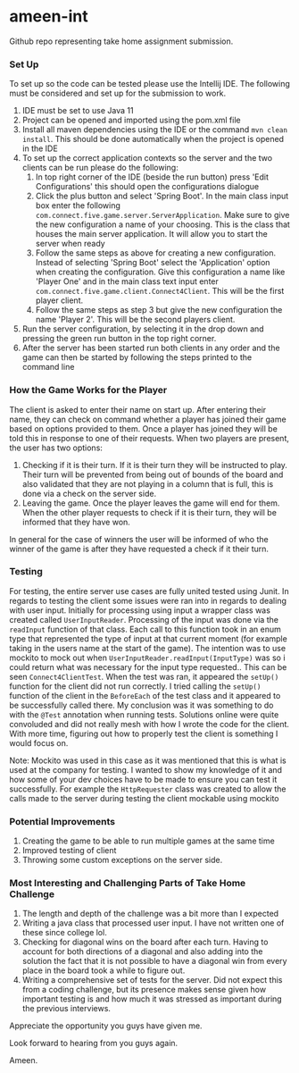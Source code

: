 # ameen-int

Github repo representing take home assignment submission. 

### Set Up
To set up so the code can be tested please use the Intellij IDE. The following must be considered and set up for the submission to work.
1. IDE must be set to use Java 11 
2. Project can be opened and imported using the pom.xml file
3. Install all maven dependencies using the IDE or the command `mvn clean install`. This should be done automatically when the project is opened in the IDE
4. To set up the correct application contexts so the server and the two clients can be run please do the following:
    1. In top right corner of the IDE (beside the run button) press 'Edit Configurations' this should open the configurations dialogue
    2. Click the plus button and select 'Spring Boot'. In the main class input box enter the following `com.connect.five.game.server.ServerApplication`. Make sure to give the new configuration a name of your choosing. This is the class that houses the main server application. It will allow you to start the server when ready
    3. Follow the same steps as above for creating a new configuration. Instead of selecting  'Spring Boot' select the 'Application' option when creating the configuration. Give this configuration a name like 'Player One' and in the main class text input enter `com.connect.five.game.client.Connect4Client`. This will be the first player client.
    4. Follow the same steps as step 3 but give the new configuration the name 'Player 2'. This will be the second players client. 
5. Run the server configuration, by selecting it in the drop down and pressing the green run button in the top right corner. 
6. After the server has been started run both clients in any order and the game can then be started by following the steps printed to the command line

### How the Game Works for the Player
The client is asked to enter their name on start up. After entering their name, they can check on command whether a player has joined their game based on options provided to them. Once a player has joined they will be told this in response to one of their requests. When two players are present, the user has two options:
1. Checking if it is their turn. If it is their turn they will be instructed to play. Their turn will be prevented from being out of bounds of the board and also validated that they are not playing in a column that is full, this is done via a check on the server side. 
2. Leaving the game. Once the player leaves the game will end for them. When the other player requests to check if it is their turn, they will be informed that they have won.

In general for the case of winners the user will be informed of who the winner of the game is after they have requested a check if it their turn.

### Testing
For testing, the entire server use cases are fully united tested using Junit. In regards to testing the client some issues were ran into in regards to dealing with user input. 
Initially for processing using input a wrapper class was created called `UserInputReader`. Processing of the input was done via the `readInput` function of that class. Each call to this function took in an enum type that represented the type of input at that current moment (for example taking in the users name at the start of the game).
The intention was to use mockito to mock out when  `UserInputReader.readInput(InputType)` was so i could return what was necessary for the input type requested.. This can be seen `Connect4ClientTest`. When the test was ran, it appeared the `setUp()` function for the client did not run correctly. I tried calling the `setUp()` function of the client in the `BeforeEach` of the 
test class and it appeared to be successfully called there. My conclusion was it was something to do with the `@Test` annotation when running tests. Solutions online were quite convoluded and did not really mesh with how I wrote the code for the client. With more time, 
figuring out how to properly test the client is something I would focus on. 

Note: Mockito was used in this case as it was mentioned that this is what is used at the company for testing. I wanted to show my knowledge of it and how some of your dev choices have to be made to ensure you can test it successfully. 
For example the `HttpRequester` class was created to allow the calls made to the server during testing the client mockable using mockito

### Potential Improvements
1. Creating the game to be able to run multiple games at the same time
2. Improved testing of client
3. Throwing some custom exceptions on the server side.

### Most Interesting and Challenging Parts of Take Home Challenge
1. The length and depth of the challenge was a bit more than I expected
2. Writing a java class that processed user input. I have not written one of these since college lol.
3. Checking for diagonal wins on the board after each turn. Having to account for both directions of a diagonal and also adding into the solution the fact that it is not possible to have a diagonal win from every place in the board took a while to figure out. 
4. Writing a comprehensive set of tests for the server. Did not expect this from a coding challenge, but its presence makes sense given how important testing is and how much it was stressed as important during the previous interviews. 

Appreciate the opportunity you guys have given me. 

Look forward to hearing from you guys again. 

Ameen. 
